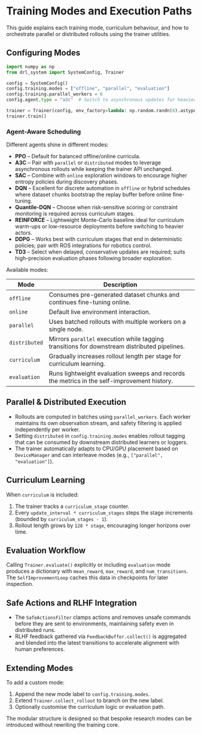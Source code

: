 # Training Modes and Execution Paths

This guide explains each training mode, curriculum behaviour, and how to orchestrate
parallel or distributed rollouts using the trainer utilities.

## Configuring Modes

```python
import numpy as np
from drl_system import SystemConfig, Trainer

config = SystemConfig()
config.training.modes = ["offline", "parallel", "evaluation"]
config.training.parallel_workers = 6
config.agent.type = "a3c"  # Switch to asynchronous updates for heavier parallelism

trainer = Trainer(config, env_factory=lambda: np.random.randn(8).astype("float32"))
trainer.train()
```

### Agent-Aware Scheduling

Different agents shine in different modes:

- **PPO** – Default for balanced offline/online curricula.
- **A3C** – Pair with `parallel` or `distributed` modes to leverage asynchronous
  rollouts while keeping the trainer API unchanged.
- **SAC** – Combine with `online` exploration windows to encourage higher
  entropy policies during discovery phases.
- **DQN** – Excellent for discrete automation in `offline` or hybrid schedules where
  dataset chunks bootstrap the replay buffer before online fine-tuning.
- **Quantile-DQN** – Choose when risk-sensitive scoring or constraint monitoring is
  required across curriculum stages.
- **REINFORCE** – Lightweight Monte-Carlo baseline ideal for curriculum warm-ups or
  low-resource deployments before switching to heavier actors.
- **DDPG** – Works best with curriculum stages that end in deterministic policies;
  pair with ROS integrations for robotics control.
- **TD3** – Select when delayed, conservative updates are required; suits
  high-precision evaluation phases following broader exploration.

Available modes:

| Mode | Description |
| --- | --- |
| `offline` | Consumes pre-generated dataset chunks and continues fine-tuning online. |
| `online` | Default live environment interaction. |
| `parallel` | Uses batched rollouts with multiple workers on a single node. |
| `distributed` | Mirrors `parallel` execution while tagging transitions for downstream distributed pipelines. |
| `curriculum` | Gradually increases rollout length per stage for curriculum learning. |
| `evaluation` | Runs lightweight evaluation sweeps and records the metrics in the self-improvement history. |

## Parallel & Distributed Execution

- Rollouts are computed in batches using `parallel_workers`. Each worker maintains its
  own observation stream, and safety filtering is applied independently per worker.
- Setting `distributed` in `config.training.modes` enables rollout tagging that can be
  consumed by downstream distributed learners or loggers.
- The trainer automatically adapts to CPU/GPU placement based on `DeviceManager` and
  can interleave modes (e.g., `["parallel", "evaluation"]`).

## Curriculum Learning

When `curriculum` is included:

1. The trainer tracks a `curriculum_stage` counter.
2. Every `update_interval * curriculum_stages` steps the stage increments (bounded by
   `curriculum_stages - 1`).
3. Rollout length grows by `128 * stage`, encouraging longer horizons over time.

## Evaluation Workflow

Calling `Trainer.evaluate()` explicitly or including `evaluation` mode produces a
dictionary with `mean_reward`, `max_reward`, and `num_transitions`. The
`SelfImprovementLoop` caches this data in checkpoints for later inspection.

## Safe Actions and RLHF Integration

- The `SafeActionsFilter` clamps actions and removes unsafe commands before they are sent
  to environments, maintaining safety even in distributed runs.
- RLHF feedback gathered via `FeedbackBuffer.collect()` is aggregated and blended into
  the latest transitions to accelerate alignment with human preferences.

## Extending Modes

To add a custom mode:

1. Append the new mode label to `config.training.modes`.
2. Extend `Trainer.collect_rollout` to branch on the new label.
3. Optionally customise the curriculum logic or evaluation path.

The modular structure is designed so that bespoke research modes can be introduced
without rewriting the training core.
